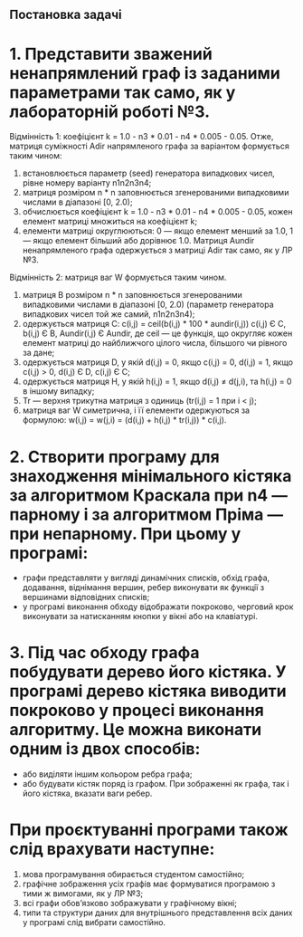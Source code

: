 ## Постановка задачi
# 1. Представити зважений ненапрямлений граф iз заданими параметрами так само, як у лабораторнiй роботi №3. 
Вiдмiннiсть 1: коефiцiєнт k = 1.0 - n3 * 0.01 - n4 * 0.005 - 0.05.  Отже, матриця сумiжностi Adir напрямленого графа за варiантом формується таким чином:
1) встановлюється параметр (seed) генератора випадкових чисел, рiвне номеру варiанту n1n2n3n4;
2) матриця розмiром n * n заповнюється згенерованими випадковими числами в дiапазонi [0, 2.0);
3) обчислюється коефiцiєнт k = 1.0 - n3 * 0.01 - n4 * 0.005 - 0.05, кожен елемент матрицi множиться на коефiцiєнт k;
4) елементи матрицi округлюються: 0 — якщо елемент менший за 1.0, 1 — якщо елемент бiльший або дорiвнює 1.0. Матриця Aundir ненапрямленого графа одержується з матрицi Adir так само, як у ЛР №3.

Вiдмiннiсть 2: матриця ваг W формується таким чином.
1) матриця B розмiром n * n заповнюється згенерованими випадковими числами в дiапазонi [0, 2.0) (параметр генератора випадкових чисел той же самий, n1n2n3n4);
2) одержується матриця C:
c(i,j) = ceil(b(i,j) * 100 * aundir(i,j))   c(i,j) Є C, b(i,j) Є B, Aundir(i,j) Є Aundir, де ceil — це функцiя, що округляє кожен елемент матрицi до найближчого цiлого числа, бiльшого чи рiвного за дане;
3) одержується матриця D, у якiй
d(i,j) = 0, якщо c(i,j) = 0,
d(i,j) = 1, якщо c(i,j) > 0, d(i,j) Є D, c(i,j) Є C;
4) одержується матриця H, у якiй
h(i,j) = 1, якщо d(i,j) ≠ d(j,i),
та h(i,j) = 0 в iншому випадку;
5) Tr — верхня трикутна матриця з одиниць (tr(i,j) = 1 при i < j);
6) матриця ваг W симетрична, i її елементи одержуються за формулою: w(i,j) = w(j,i) = (d(i,j) + h(i,j) * tr(i,j)) * c(i,j).

# 2. Створити програму для знаходження мiнiмального кiстяка за алгоритмом Краскала при n4 — парному i за алгоритмом Прiма — при непарному. При цьому у програмi:
- графи представляти у виглядi динамiчних спискiв, обхiд графа,
    додавання, вiднiмання вершин, ребер виконувати як функцiї з вершинами вiдповiдних спискiв;
- у програмi виконання обходу вiдображати покроково, черговий крок виконувати за натисканням кнопки у вiкнi або на клавiатурi.

# 3. Пiд час обходу графа побудувати дерево його кiстяка. У програмi дерево кiстяка виводити покроково у процесi виконання алгоритму. Це можна виконати одним iз двох способiв:
- або видiляти iншим кольором ребра графа;
- або будувати кiстяк поряд iз графом.
При зображеннi як графа, так i його кiстяка, вказати ваги ребер.

# При проєктуваннi програми також слiд врахувати наступне:
1) мова програмування обирається студентом самостiйно;
2) графiчне зображення усiх графiв має формуватися програмою з тими ж вимогами, як у ЛР №3;
3) всi графи обов’язково зображувати у графiчному вiкнi;
4) типи та структури даних для внутрiшнього представлення всiх даних у програмi слiд вибрати самостiйно.